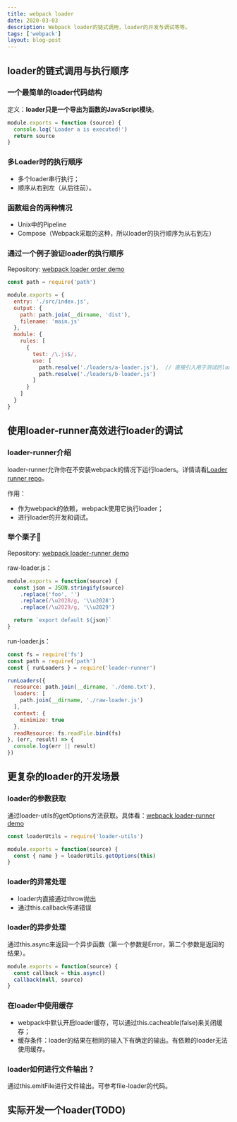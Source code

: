 ```yaml
---
title: webpack loader
date: 2020-03-03
description: Webpack loader的链式调用，loader的开发与调试等等。
tags: ['webpack']
layout: blog-post
---
```


## loader的链式调用与执行顺序

### 一个最简单的loader代码结构
定义：**loader只是一个导出为函数的JavaScript模块**。
```javascript
module.exports = function (source) {
  console.log('Loader a is executed!')
  return source
}
```

### 多Loader时的执行顺序
- 多个loader串行执行；
- 顺序从右到左（从后往前）。

### 函数组合的两种情况
- Unix中的Pipeline
- Compose（Webpack采取的这种，所以loader的执行顺序为从右到左）

### 通过一个例子验证loader的执行顺序
Repository: [webpack loader order demo](https://github.com/Unique111/mo-demos/blob/master/webpack-demos/loader-order/package.json)
```javascript
const path = require('path')

module.exports = {
  entry: './src/index.js',
  output: {
    path: path.join(__dirname, 'dist'),
    filename: 'main.js'
  },
  module: {
    rules: [
      {
        test: /\.js$/,
        use: [
          path.resolve('./loaders/a-loader.js'),  // 直接引入用于测试的loader
          path.resolve('./loaders/b-loader.js')
        ]
      }
    ]
  }
}
```


## 使用loader-runner高效进行loader的调试

### loader-runner介绍
loader-runner允许你在不安装webpack的情况下运行loaders。详情请看[Loader runner repo](https://github.com/webpack/loader-runner)。

作用：
- 作为webpack的依赖，webpack使用它执行loader；
- 进行loader的开发和调试。

### 举个栗子🌰
Repository: [webpack loader-runner demo](https://github.com/Unique111/mo-demos/blob/master/webpack-demos/raw-loader/package.json)

raw-loader.js：
```javascript
module.exports = function(source) {
  const json = JSON.stringify(source)
    .replace('foo', '')
    .replace(/\u2028/g, '\\u2028')
    .replace(/\u2029/g, '\\u2029')

  return `export default ${json}`
}
```

run-loader.js：
```javascript
const fs = require('fs')
const path = require('path')
const { runLoaders } = require('loader-runner')

runLoaders({
  resource: path.join(__dirname, './demo.txt'),
  loaders: [
    path.join(__dirname, './raw-loader.js')
  ],
  context: {
    minimize: true
  },
  readResource: fs.readFile.bind(fs)
}, (err, result) => {
  console.log(err || result)
})
```


## 更复杂的loader的开发场景

### loader的参数获取
通过loader-utils的getOptions方法获取。具体看：[webpack loader-runner demo](https://github.com/Unique111/mo-demos/blob/master/webpack-demos/raw-loader/package.json)
```javascript
const loaderUtils = require('loader-utils')

module.exports = function(source) {
  const { name } = loaderUtils.getOptions(this)
}
```

### loader的异常处理
- loader内直接通过throw抛出
- 通过this.callback传递错误

### loader的异步处理
通过this.async来返回一个异步函数（第一个参数是Error，第二个参数是返回的结果）。
```javascript
module.exports = function(source) {
  const callback = this.async()
  callback(null, source)
}
```

### 在loader中使用缓存
- webpack中默认开启loader缓存，可以通过this.cacheable(false)来关闭缓存；
- 缓存条件：loader的结果在相同的输入下有确定的输出。有依赖的loader无法使用缓存。

### loader如何进行文件输出？
通过this.emitFile进行文件输出。可参考file-loader的代码。


## 实际开发一个loader(TODO)
